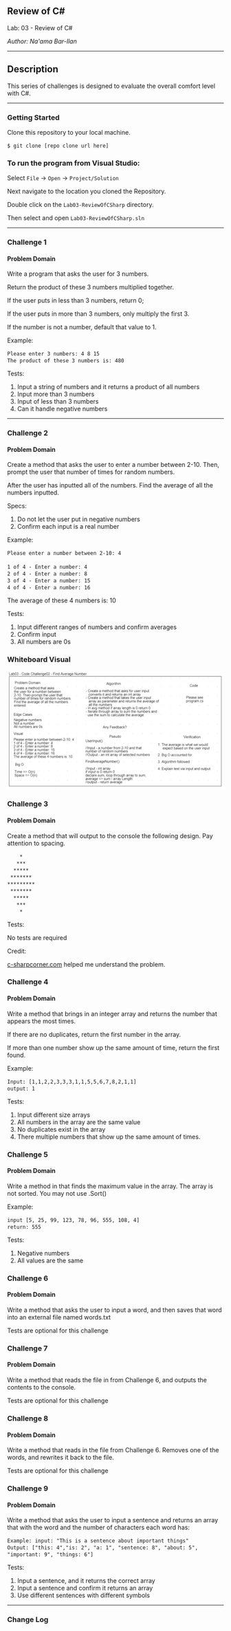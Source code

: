 ## Review of C#

Lab: 03 - Review of C#

*Author: Na'ama Bar-Ilan*

----

## Description

This series of challenges is designed to evaluate the overall comfort level with C#.

---

### Getting Started
Clone this repository to your local machine.

```
$ git clone [repo clone url here]
```

### To run the program from Visual Studio:
Select ```File``` -> ```Open``` -> ```Project/Solution```

Next navigate to the location you cloned the Repository.

Double click on the ```Lab03-ReviewOfCSharp``` directory.

Then select and open ```Lab03-ReviewOfCSharp.sln```

---

### Challenge 1

#### Problem Domain
Write a program that asks the user for 3 numbers. 

Return the product of these 3 numbers multiplied together. 

If the user puts in less than 3 numbers, return 0; 

If the user puts in more than 3 numbers, only multiply the first 3. 

If the number is not a number, default that value to 1.

Example:
```
Please enter 3 numbers: 4 8 15
The product of these 3 numbers is: 480
```

Tests: 
1. Input a string of numbers and it returns a product of all numbers 
2. Input more than 3 numbers 
3. Input of less than 3 numbers 
4. Can it handle negative numbers

---

### Challenge 2

#### Problem Domain

Create a method that asks the user to enter a number between 2-10. Then, prompt the user that number of times for random numbers.

After the user has inputted all of the numbers. Find the average of all the numbers inputted.

Specs: 
1. Do not let the user put in negative numbers 
2. Confirm each input is a real number

Example:
```
Please enter a number between 2-10: 4

1 of 4 - Enter a number: 4
2 of 4 - Enter a number: 8
3 of 4 - Enter a number: 15
4 of 4 - Enter a number: 16
```

The average of these 4 numbers is: 10

Tests: 
1. Input different ranges of numbers and confirm averages 
2. Confirm input 
3. All numbers are 0s

### Whiteboard Visual

![Image 1](https://github.com/NaamaBarIlan/Lab03-ReviewOfCSharp/blob/master/img/lab03.png)

### Challenge 3

#### Problem Domain

Create a method that will output to the console the following design. Pay attention to spacing.

```
    * 
   *** 
  *****
 *******
*********
 *******
  *****
   ***
    * 
```

Tests:

No tests are required

Credit: 

[c-sharpcorner.com](https://www.c-sharpcorner.com/blogs/triangle-diamond-pattern-programming-in-c-sharp) helped me understand the problem.

### Challenge 4

#### Problem Domain
Write a method that brings in an integer array and returns the number that appears the most times. 

If there are no duplicates, return the first number in the array. 

If more than one number show up the same amount of time, return the first found.

Example: 
```
Input: [1,1,2,2,3,3,3,1,1,5,5,6,7,8,2,1,1]
output: 1
```
Tests:

1. Input different size arrays
2. All numbers in the array are the same value
3. No duplicates exist in the array
4. There multiple numbers that show up the same amount of times.

### Challenge 5

#### Problem Domain

Write a method in that finds the maximum value in the array. The array is not sorted. You may not use .Sort()

Example: 
```
input [5, 25, 99, 123, 78, 96, 555, 108, 4]
return: 555
```

Tests: 
1. Negative numbers 
2. All values are the same

### Challenge 6

#### Problem Domain

Write a method that asks the user to input a word, and then saves that word into an external file named words.txt

Tests are optional for this challenge

### Challenge 7

#### Problem Domain

Write a method that reads the file in from Challenge 6, and outputs the contents to the console.

Tests are optional for this challenge

### Challenge 8

#### Problem Domain

Write a method that reads in the file from Challenge 6. Removes one of the words, and rewrites it back to the file.

Tests are optional for this challenge

### Challenge 9

#### Problem Domain

Write a method that asks the user to input a sentence and returns an array that with the word and the number of characters each word has:

```
Example: input: "This is a sentence about important things"
Output: ["this: 4","is: 2", "a: 1", "sentence: 8", "about: 5", "important: 9", "things: 6"]
```

Tests: 
1. Input a sentence, and it returns the correct array 
2. Input a sentence and confirm it returns an array 
3. Use different sentences with different symbols



---

### Change Log
 
